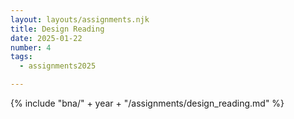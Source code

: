 ```yaml
---
layout: layouts/assignments.njk
title: Design Reading
date: 2025-01-22
number: 4
tags:
  - assignments2025

---
```


{% include "bna/" + year + "/assignments/design_reading.md" %}
